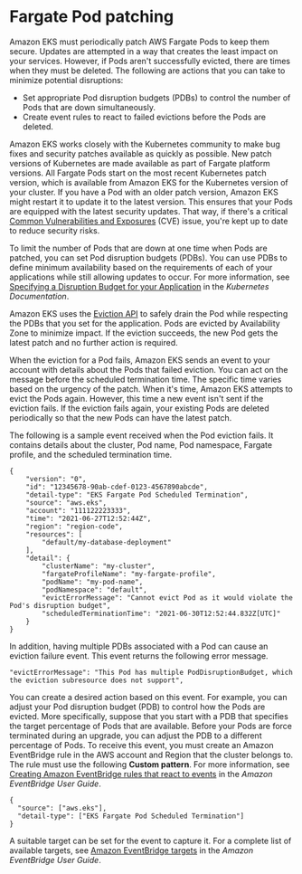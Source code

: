 # Fargate Pod patching<a name="fargate-pod-patching"></a>

Amazon EKS must periodically patch AWS Fargate Pods to keep them secure\. Updates are attempted in a way that creates the least impact on your services\. However, if Pods aren't successfully evicted, there are times when they must be deleted\. The following are actions that you can take to minimize potential disruptions:
+ Set appropriate Pod disruption budgets \(PDBs\) to control the number of Pods that are down simultaneously\.
+ Create event rules to react to failed evictions before the Pods are deleted\.

Amazon EKS works closely with the Kubernetes community to make bug fixes and security patches available as quickly as possible\. New patch versions of Kubernetes are made available as part of Fargate platform versions\. All Fargate Pods start on the most recent Kubernetes patch version, which is available from Amazon EKS for the Kubernetes version of your cluster\. If you have a Pod with an older patch version, Amazon EKS might restart it to update it to the latest version\. This ensures that your Pods are equipped with the latest security updates\. That way, if there's a critical [Common Vulnerabilities and Exposures](https://cve.mitre.org/) \(CVE\) issue, you're kept up to date to reduce security risks\.

To limit the number of Pods that are down at one time when Pods are patched, you can set Pod disruption budgets \(PDBs\)\. You can use PDBs to define minimum availability based on the requirements of each of your applications while still allowing updates to occur\. For more information, see [Specifying a Disruption Budget for your Application](https://kubernetes.io/docs/tasks/run-application/configure-pdb/) in the *Kubernetes Documentation*\.

Amazon EKS uses the [Eviction API](https://kubernetes.io/docs/tasks/administer-cluster/safely-drain-node/#eviction-api) to safely drain the Pod while respecting the PDBs that you set for the application\. Pods are evicted by Availability Zone to minimize impact\. If the eviction succeeds, the new Pod gets the latest patch and no further action is required\.

When the eviction for a Pod fails, Amazon EKS sends an event to your account with details about the Pods that failed eviction\. You can act on the message before the scheduled termination time\. The specific time varies based on the urgency of the patch\. When it's time, Amazon EKS attempts to evict the Pods again\. However, this time a new event isn't sent if the eviction fails\. If the eviction fails again, your existing Pods are deleted periodically so that the new Pods can have the latest patch\.

The following is a sample event received when the Pod eviction fails\. It contains details about the cluster, Pod name, Pod namespace, Fargate profile, and the scheduled termination time\.

```
{
    "version": "0",
    "id": "12345678-90ab-cdef-0123-4567890abcde",
    "detail-type": "EKS Fargate Pod Scheduled Termination",
    "source": "aws.eks",
    "account": "111122223333",
    "time": "2021-06-27T12:52:44Z",
    "region": "region-code",
    "resources": [
        "default/my-database-deployment"
    ],
    "detail": {
        "clusterName": "my-cluster",
        "fargateProfileName": "my-fargate-profile",
        "podName": "my-pod-name",
        "podNamespace": "default",
        "evictErrorMessage": "Cannot evict Pod as it would violate the Pod's disruption budget",
        "scheduledTerminationTime": "2021-06-30T12:52:44.832Z[UTC]"
    }
}
```

In addition, having multiple PDBs associated with a Pod can cause an eviction failure event\. This event returns the following error message\.

```
"evictErrorMessage": "This Pod has multiple PodDisruptionBudget, which the eviction subresource does not support",
```

You can create a desired action based on this event\. For example, you can adjust your Pod disruption budget \(PDB\) to control how the Pods are evicted\. More specifically, suppose that you start with a PDB that specifies the target percentage of Pods that are available\. Before your Pods are force terminated during an upgrade, you can adjust the PDB to a different percentage of Pods\. To receive this event, you must create an Amazon EventBridge rule in the AWS account and Region that the cluster belongs to\. The rule must use the following **Custom pattern**\. For more information, see [Creating Amazon EventBridge rules that react to events](https://docs.aws.amazon.com/eventbridge/latest/userguide/eb-create-rule.html) in the *Amazon EventBridge User Guide*\.

```
{
  "source": ["aws.eks"],
  "detail-type": ["EKS Fargate Pod Scheduled Termination"]
}
```

A suitable target can be set for the event to capture it\. For a complete list of available targets, see [Amazon EventBridge targets](https://docs.aws.amazon.com/eventbridge/latest/userguide/eb-targets.html) in the *Amazon EventBridge User Guide*\.